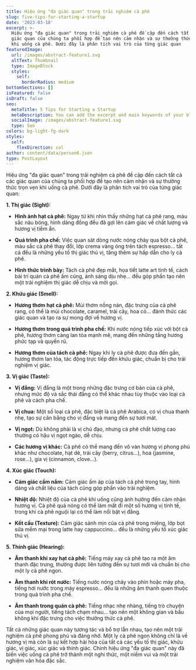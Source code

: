 ```yaml
---
title: Hiệu ứng "đa giác quan" trong trải nghiệm cà phê
slug: five-tips-for-starting-a-startup
date: '2023-03-18'
excerpt: >-
  Hiệu ứng "đa giác quan" trong trải nghiệm cà phê đề cập đến cách tất cả các
  giác quan của chúng ta phối hợp để tạo nên cảm nhận và sự thưởng thức trọn vẹn
  khi uống cà phê. Dưới đây là phân tích vai trò của từng giác quan
featuredImage:
  url: /images/abstract-feature1.svg
  altText: Thumbnail
  type: ImageBlock
  styles:
    self:
      borderRadius: medium
bottomSections: []
isFeatured: false
isDraft: false
seo:
  metaTitle: 5 Tips for Starting a Startup
  metaDescription: You can add the excerpt and main keywords of your blog post here.
  socialImage: /images/abstract-feature1.svg
  type: Seo
colors: bg-light-fg-dark
styles:
  self:
    flexDirection: col
author: content/data/person6.json
type: PostLayout
---
```

Hiệu ứng "đa giác quan" trong trải nghiệm cà phê đề cập đến cách tất cả các giác quan của chúng ta phối hợp để tạo nên cảm nhận và sự thưởng thức trọn vẹn khi uống cà phê. Dưới đây là phân tích vai trò của từng giác quan:

**1. Thị giác (Sight):**

*   **Hình ảnh hạt cà phê:** Ngay từ khi nhìn thấy những hạt cà phê rang, màu sắc nâu bóng, hình dáng đồng đều đã gợi lên cảm giác về chất lượng và hương vị tiềm ẩn.

*   **Quá trình pha chế:** Việc quan sát dòng nước nóng chảy qua bột cà phê, màu sắc cà phê thay đổi, lớp crema vàng óng trên tách espresso... tất cả đều là những yếu tố thị giác thú vị, tăng thêm sự hấp dẫn cho ly cà phê.

*   **Hình thức trình bày:** Tách cà phê đẹp mắt, họa tiết latte art tinh tế, cách bài trí quán cà phê ấm cúng, ánh sáng dịu nhẹ... đều góp phần tạo nên một trải nghiệm thị giác dễ chịu và mời gọi.

**2. Khứu giác (Smell):**

*   **Hương thơm hạt cà phê:** Mùi thơm nồng nàn, đặc trưng của cà phê rang, có thể là mùi chocolate, caramel, trái cây, hoa cỏ... đánh thức các giác quan và tạo ra sự mong đợi về hương vị.

*   **Hương thơm trong quá trình pha chế:** Khi nước nóng tiếp xúc với bột cà phê, hương thơm càng lan tỏa mạnh mẽ, mang đến những tầng hương phức tạp và quyến rũ.

*   **Hương thơm của tách cà phê:** Ngay khi ly cà phê được đưa đến gần, hương thơm lan tỏa, tác động trực tiếp đến khứu giác, chuẩn bị cho trải nghiệm vị giác.

**3. Vị giác (Taste):**

*   **Vị đắng:** Vị đắng là một trong những đặc trưng cơ bản của cà phê, nhưng mức độ và sắc thái đắng có thể khác nhau tùy thuộc vào loại cà phê và cách pha chế.

*   **Vị chua:** Một số loại cà phê, đặc biệt là cà phê Arabica, có vị chua thanh nhẹ, tạo sự cân bằng cho vị đắng và mang đến sự tươi mát.

*   **Vị ngọt:** Dù không phải là vị chủ đạo, nhưng cà phê chất lượng cao thường có hậu vị ngọt ngào, dễ chịu.

*   **Các hương vị khác:** Cà phê có thể mang đến vô vàn hương vị phong phú khác như chocolate, hạt dẻ, trái cây (berry, citrus...), hoa (jasmine, rose...), gia vị (cinnamon, clove...).

**4. Xúc giác (Touch):**

*   **Cảm giác cầm nắm:** Cảm giác ấm áp của tách cà phê trong tay, hình dáng và chất liệu của tách cũng góp phần vào trải nghiệm.

*   **Nhiệt độ:** Nhiệt độ của cà phê khi uống cũng ảnh hưởng đến cảm nhận hương vị. Cà phê quá nóng có thể làm mất đi một số hương vị tinh tế, trong khi cà phê nguội lại có thể làm nổi bật vị đắng.

*   **Kết cấu (Texture):** Cảm giác sánh mịn của cà phê trong miệng, lớp bọt sữa mềm mại trong latte hay cappuccino... đều là những yếu tố xúc giác thú vị.

**5. Thính giác (Hearing):**

*   **Âm thanh khi xay hạt cà phê:** Tiếng máy xay cà phê tạo ra một âm thanh đặc trưng, thường được liên tưởng đến sự tươi mới và chuẩn bị cho một ly cà phê ngon.

*   **Âm thanh khi rót nước:** Tiếng nước nóng chảy vào phin hoặc máy pha, tiếng hơi nước trong máy espresso... đều là những âm thanh quen thuộc trong quá trình pha chế.

*   **Âm thanh trong quán cà phê:** Tiếng nhạc nhẹ nhàng, tiếng trò chuyện của mọi người, tiếng tách chạm nhau... tạo nên một không gian và bầu không khí đặc trưng cho việc thưởng thức cà phê.

Tất cả những giác quan này tương tác và bổ trợ lẫn nhau, tạo nên một trải nghiệm cà phê phong phú và đáng nhớ. Một ly cà phê ngon không chỉ là về hương vị mà còn là sự kết hợp hài hòa của tất cả các yếu tố thị giác, khứu giác, vị giác, xúc giác và thính giác. Chính hiệu ứng "đa giác quan" này đã biến việc uống cà phê trở thành một nghi thức, một niềm vui và một trải nghiệm văn hóa đặc sắc.

